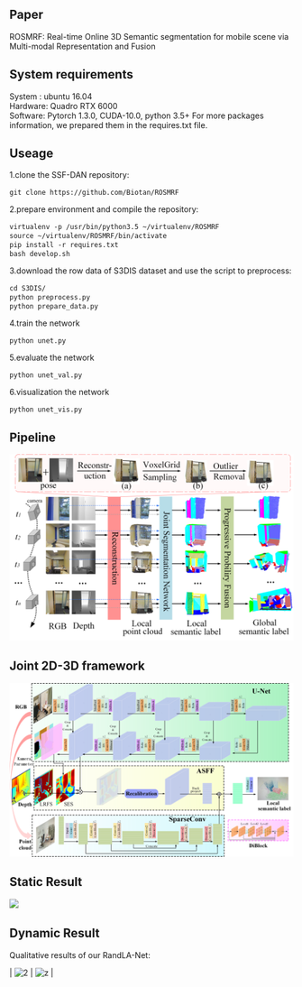 ## Paper
ROSMRF: Real-time Online 3D Semantic segmentation for mobile scene via Multi-modal Representation and Fusion

## System requirements
System : ubuntu 16.04  
Hardware: Quadro RTX 6000  
Software: Pytorch 1.3.0, CUDA-10.0, python 3.5+  For more packages information, we prepared them in the requires.txt file. 
## Useage
1.clone the SSF-DAN repository:  
```
git clone https://github.com/Biotan/ROSMRF
```
2.prepare environment and compile the repository:  
```
virtualenv -p /usr/bin/python3.5 ~/virtualenv/ROSMRF
source ~/virtualenv/ROSMRF/bin/activate
pip install -r requires.txt
bash develop.sh
```
3.download the row data of S3DIS dataset and use the script to preprocess:
```
cd S3DIS/
python preprocess.py
python prepare_data.py
```
4.train the network
```
python unet.py
```
5.evaluate the network
```
python unet_val.py
```
6.visualization the network
```
python unet_vis.py
```
## Pipeline
<img src="https://github.com/Biotan/ROSMRF/blob/main/S3DIS/Img/reconstruct.png" width="600" /><br/>
## Joint 2D-3D framework
<img src="https://github.com/Biotan/ROSMRF/blob/main/S3DIS/Img/framework.png" width="600" /><br/>
## Static Result
<img src="https://github.com/Biotan/ROSMRF/blob/main/S3DIS/Img/S3DIS.png" width="800" /><br/>
## Dynamic Result
Qualitative results of our RandLA-Net:

| ![2](S3DIS/Img/2D.gif)   | ![z](S3DIS/Img/3D.gif) |
